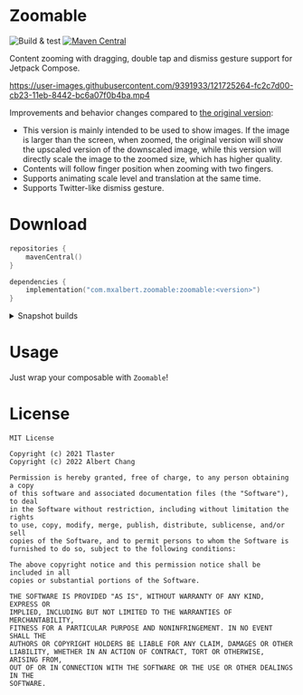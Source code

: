 # Zoomable

![Build & test](https://github.com/mxalbert1996/Zoomable/actions/workflows/build.yml/badge.svg)
[![Maven Central](https://img.shields.io/maven-central/v/com.mxalbert.zoomable/zoomable)](https://search.maven.org/artifact/com.mxalbert.zoomable/zoomable)

Content zooming with dragging, double tap and dismiss gesture support for Jetpack Compose.

https://user-images.githubusercontent.com/9391933/121725264-fc2c7d00-cb23-11eb-8442-bc6a07f0b4ba.mp4

Improvements and behavior changes compared to [the original version](https://github.com/Tlaster/Zoomable):

- This version is mainly intended to be used to show images. If the image is larger than the screen, when zoomed, the original version will show the upscaled version of the downscaled image, while this version will directly scale the image to the zoomed size, which has higher quality.
- Contents will follow finger position when zooming with two fingers.
- Supports animating scale level and translation at the same time.
- Supports Twitter-like dismiss gesture.

# Download
```Kotlin
repositories {
    mavenCentral()
}

dependencies {
    implementation("com.mxalbert.zoomable:zoomable:<version>")
}
```

<details>
  <summary>Snapshot builds</summary>

[Snapshot versions](https://s01.oss.sonatype.org/content/repositories/snapshots/com/mxalbert/zoomable/zoomable/) are available at Sonatype OSSRH's snapshot repository. These are updated on every commit to `main`.
To use it:
```Kotlin
repositories {
    maven("https://s01.oss.sonatype.org/content/repositories/snapshots")  // build.gradle.kts
    maven { url 'https://s01.oss.sonatype.org/content/repositories/snapshots' }  // build.gradle
}

dependencies {
    implementation("com.mxalbert.zoomable:zoomable:<version>-SNAPSHOT")
}
```
</details>

# Usage
Just wrap your composable with `Zoomable`!

# License
```
MIT License

Copyright (c) 2021 Tlaster
Copyright (c) 2022 Albert Chang

Permission is hereby granted, free of charge, to any person obtaining a copy
of this software and associated documentation files (the "Software"), to deal
in the Software without restriction, including without limitation the rights
to use, copy, modify, merge, publish, distribute, sublicense, and/or sell
copies of the Software, and to permit persons to whom the Software is
furnished to do so, subject to the following conditions:

The above copyright notice and this permission notice shall be included in all
copies or substantial portions of the Software.

THE SOFTWARE IS PROVIDED "AS IS", WITHOUT WARRANTY OF ANY KIND, EXPRESS OR
IMPLIED, INCLUDING BUT NOT LIMITED TO THE WARRANTIES OF MERCHANTABILITY,
FITNESS FOR A PARTICULAR PURPOSE AND NONINFRINGEMENT. IN NO EVENT SHALL THE
AUTHORS OR COPYRIGHT HOLDERS BE LIABLE FOR ANY CLAIM, DAMAGES OR OTHER
LIABILITY, WHETHER IN AN ACTION OF CONTRACT, TORT OR OTHERWISE, ARISING FROM,
OUT OF OR IN CONNECTION WITH THE SOFTWARE OR THE USE OR OTHER DEALINGS IN THE
SOFTWARE.
```

